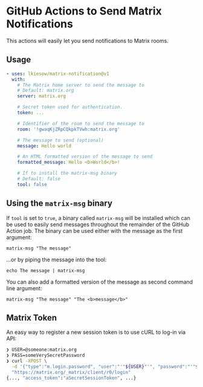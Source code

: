 # GitHub Actions to Send Matrix Notifications

This actions will easily let you send notifications to Matrix rooms.


## Usage


```yaml
- uses: lkiesow/matrix-notification@v1
  with:
    # The Matrix home server to send the message to
    # Default: matrix.org
    server: matrix.org

    # Secret token used for authentication.
    token: ...

    # Identifier of the room to send the message to
    room: '!gwaqKjZRpCQkpkTVwh:matrix.org'

    # The message to send (optional)
    message: Hello world

    # An HTML formatted version of the message to send
    formatted_message: Hello <b>World</b>!

    # If to install the matrix-msg binary
    # Default: false
    tool: false
```

## Using the `matrix-msg` binary

If `tool` is set to `true`, a binary called `matrix-msg` will be installed
which can be used to easily send messages throughout the remainder of the GitHub Action job.
The binary can be used either with the message as the first argument:

```
matrix-msg "The message"
```

…or by piping the message into the tool:

```
echo The message | matrix-msg
```

You can also add a formatted version of the message as second command line
argument:

```
matrix-msg "The message" "The <b>message</b>"
```


## Matrix Token

An easy way to register a new session token is to use cURL to log-in via API:

```bash
❯ USER=@someone:matrix.org
❯ PASS=someVerySecretPassword
❯ curl -XPOST \
  -d '{"type":"m.login.password", "user":"'"${USER}"'", "password":"'"${PASS}"'"}' \
  "https://matrix.org/_matrix/client/r0/login"
{..., "access_token":"aSecretSessionToken", ...}
```
